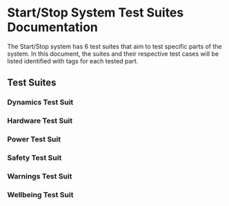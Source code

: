 # Start/Stop System Test Suites Documentation

The Start/Stop system has 6 test suites that aim to test specific parts of the system. 
In this document, the suites and their respective test cases will be listed identified with tags for each tested part.

## Test Suites

### Dynamics Test Suit
### Hardware Test Suit
### Power Test Suit
### Safety Test Suit
### Warnings Test Suit
### Wellbeing Test Suit

